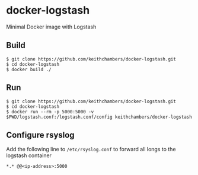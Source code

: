 # docker-logstash
Minimal Docker image with Logstash

## Build
```
$ git clone https://github.com/keithchambers/docker-logstash.git
$ cd docker-logstash
$ docker build ./
```

## Run
```
$ git clone https://github.com/keithchambers/docker-logstash.git
$ cd docker-logstash
$ docker run --rm -p 5000:5000 -v $PWD/logstash.conf:/logstash.conf/config keithchambers/docker-logstash
```

## Configure rsyslog
Add the following line to `/etc/rsyslog.conf` to forward all longs to the logstash container
```
*.* @@<ip-address>:5000
```
